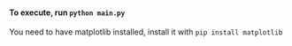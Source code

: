 #### To execute, run `python main.py`

You need to have matplotlib installed, install it with `pip install matplotlib`
